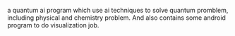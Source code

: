 a quantum ai program which use ai techniques to solve quantum promblem, including physical and chemistry problem. And also contains some android program to do visualization job.
